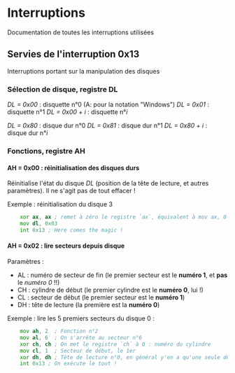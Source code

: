 # Interruptions

Documentation de toutes les interruptions utilisées

## Servies de l'interruption **0x13**

Interruptions portant sur la manipulation des disques

### Sélection de disque, registre DL

*DL = 0x00* : disquette n°0 (A: pour la notation "Windows")
*DL = 0x01* : disquette n°1
*DL = 0x00* + *i* : disquette n°*i*

*DL = 0x80* : disque dur n°0
*DL = 0x81* : disque dur n°1
*DL = 0x80* + *i* : disque dur n°*i*

### Fonctions, registre AH

#### AH = 0x00 : réinitialisation des disques durs

Réinitialise l'état du disque *DL* (position de la tête de lecture, et autres paramètres).
Il ne s'agit pas de tout effacer !

Exemple : réinitialisation du disque 3

```asm
	xor ax, ax ; remet à zéro le registre `ax`, équivalent à mov ax, 0
	mov dl, 0x03
	int 0x13 ; Here comes the magic !
```

#### AH = 0x02 : lire secteurs depuis disque

Paramètres : 

 * AL : numéro de secteur de fin (le premier secteur est le **numéro 1**, et **pas** le *numéro 0* !!)
 * CH : cylindre de début (le premier cylindre est le **numéro 0**, lui !)
 * CL : secteur de début (le premier secteur est le **numéro 1**)
 * DH : tête de lecture (la première est la **numéro 0**)

Exemple : lire les 5 premiers secteurs du disque 0 :

```asm
	mov ah, 2  ; Fonction n°2
	mov al, 6  ; On s'arrête au secteur n°6
	xor ch, ch ; On met le registre `ch` à 0 : numéro du cylindre
	mov cl, 1  ; Secteur de début, le 1er
	xor dh, dh ; Tête de lecture n°0, en général y'en a qu'une seule de tête
	int 0x13 ; On exécute le tout !
```